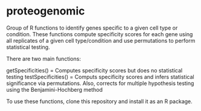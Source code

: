 # proteogenomic
Group of R functions to identify genes specific to a given cell type or condition. These functions compute specificity scores for each gene using all replicates of a given cell type/condition and use permutations to perform statistical testing.

There are two main functions:

getSpecificities() = Computes specificity scores but does no statistical testing
testSpecificities() = Computs specificity scores and infers statistical significance via permutations. Also, corrects for multiple hypothesis testing using the Benjamini-Hochberg method

To use these functions, clone this repository and install it as an R package.
